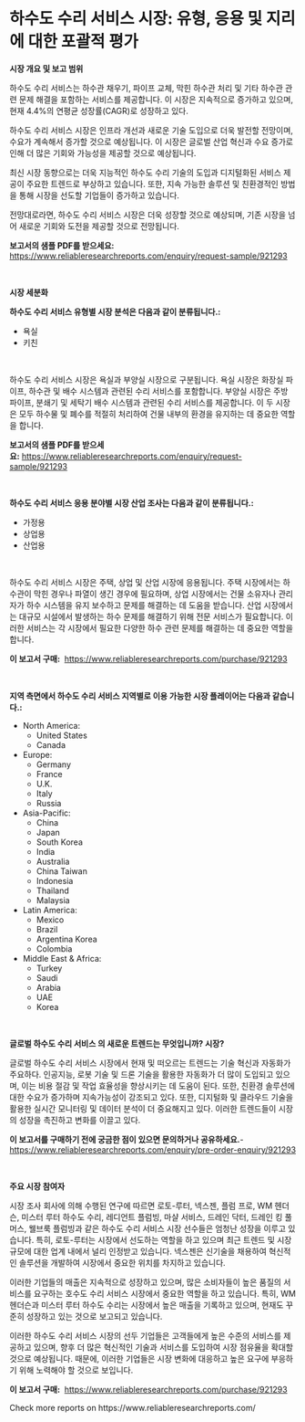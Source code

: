 <p><h1>하수도 수리 서비스 시장: 유형, 응용 및 지리에 대한 포괄적 평가</h1></p><p><strong>시장 개요 및 보고 범위</strong></p>
<p><p>하수도 수리 서비스는 하수관 채우기, 파이프 교체, 막힌 하수관 처리 및 기타 하수관 관련 문제 해결을 포함하는 서비스를 제공합니다. 이 시장은 지속적으로 증가하고 있으며, 현재 4.4%의 연평균 성장률(CAGR)로 성장하고 있다. </p><p>하수도 수리 서비스 시장은 인프라 개선과 새로운 기술 도입으로 더욱 발전할 전망이며, 수요가 계속해서 증가할 것으로 예상됩니다. 이 시장은 글로벌 산업 혁신과 수요 증가로 인해 더 많은 기회와 가능성을 제공할 것으로 예상됩니다. </p><p>최신 시장 동향으로는 더욱 지능적인 하수도 수리 기술의 도입과 디지털화된 서비스 제공이 주요한 트렌드로 부상하고 있습니다. 또한, 지속 가능한 솔루션 및 친환경적인 방법을 통해 시장을 선도할 기업들이 증가하고 있습니다. </p><p>전망대로라면, 하수도 수리 서비스 시장은 더욱 성장할 것으로 예상되며, 기존 시장을 넘어 새로운 기회와 도전을 제공할 것으로 전망됩니다.</p></p>
<p><strong>보고서의 샘플 PDF를 받으세요:</strong> <a href="https://www.reliableresearchreports.com/enquiry/request-sample/921293">https://www.reliableresearchreports.com/enquiry/request-sample/921293</a></p>
<p>&nbsp;</p>
<p><strong>시장 세분화</strong></p>
<p><strong>하수도 수리 서비스 유형별 시장 분석은 다음과 같이 분류됩니다.:</strong></p>
<p><ul><li>욕실</li><li>키친</li></ul></p>
<p>&nbsp;</p>
<p><p>하수도 수리 서비스 시장은 욕실과 부양실 시장으로 구분됩니다. 욕실 시장은 화장실 파이프, 하수관 및 배수 시스템과 관련된 수리 서비스를 포함합니다. 부양실 시장은 주방 파이프, 분쇄기 및 세탁기 배수 시스템과 관련된 수리 서비스를 제공합니다. 이 두 시장은 모두 하수물 및 폐수를 적절히 처리하여 건물 내부의 환경을 유지하는 데 중요한 역할을 합니다.</p></p>
<p><strong>보고서의 샘플 PDF를 받으세요:</strong>&nbsp;<a href="https://www.reliableresearchreports.com/enquiry/request-sample/921293">https://www.reliableresearchreports.com/enquiry/request-sample/921293</a></p>
<p>&nbsp;</p>
<p><strong> 하수도 수리 서비스 응용 분야별 시장 산업 조사는 다음과 같이 분류됩니다.:</strong></p>
<p><ul><li>가정용</li><li>상업용</li><li>산업용</li></ul></p>
<p>&nbsp;</p>
<p><p>하수도 수리 서비스 시장은 주택, 상업 및 산업 시장에 응용됩니다. 주택 시장에서는 하수관이 막힌 경우나 파열이 생긴 경우에 필요하며, 상업 시장에서는 건물 소유자나 관리자가 하수 시스템을 유지 보수하고 문제를 해결하는 데 도움을 받습니다. 산업 시장에서는 대규모 시설에서 발생하는 하수 문제를 해결하기 위해 전문 서비스가 필요합니다. 이러한 서비스는 각 시장에서 필요한 다양한 하수 관련 문제를 해결하는 데 중요한 역할을 합니다.</p></p>
<p><strong>이 보고서 구매:</strong>&nbsp; <a href="https://www.reliableresearchreports.com/purchase/921293">https://www.reliableresearchreports.com/purchase/921293</a></p>
<p>&nbsp;</p>
<p><strong>지역 측면에서 하수도 수리 서비스 지역별로 이용 가능한 시장 플레이어는 다음과 같습니다.:</strong></p>
<p><ul>
    <li>
        North America:
        <ul>
            <li>United States</li>
            <li>Canada</li>
        </ul>
    </li>
    <li>
        Europe:
        <ul>
            <li>Germany</li>
            <li>France</li>
            <li>U.K.</li>
            <li>Italy</li>
            <li>Russia</li>
        </ul>
    </li>
    <li>
        Asia-Pacific:
        <ul>
            <li>China</li>
            <li>Japan</li>
            <li>South Korea</li>
            <li>India</li>
            <li>Australia</li>
            <li>China Taiwan</li>
            <li>Indonesia</li>
            <li>Thailand</li>
            <li>Malaysia</li>
        </ul>
    </li>
    <li>
        Latin America:
        <ul>
            <li>Mexico</li>
            <li>Brazil</li>
            <li>Argentina Korea</li>
            <li>Colombia</li>
        </ul>
    </li>
    <li>
        Middle East & Africa:
        <ul>
            <li>Turkey</li>
            <li>Saudi</li>
            <li>Arabia</li>
            <li>UAE</li>
            <li>Korea</li>
        </ul>
    </li>
    </ul></p>
<p>&nbsp;</p>
<p><strong>글로벌 하수도 수리 서비스 의 새로운 트렌드는 무엇입니까? 시장?</strong></p>
<p><p>글로벌 하수도 수리 서비스 시장에서 현재 및 떠오르는 트렌드는 기술 혁신과 자동화가 주요하다. 인공지능, 로봇 기술 및 드론 기술을 활용한 자동화가 더 많이 도입되고 있으며, 이는 비용 절감 및 작업 효율성을 향상시키는 데 도움이 된다. 또한, 친환경 솔루션에 대한 수요가 증가하며 지속가능성이 강조되고 있다. 또한, 디지털화 및 클라우드 기술을 활용한 실시간 모니터링 및 데이터 분석이 더 중요해지고 있다. 이러한 트렌드들이 시장의 성장을 촉진하고 변화를 이끌고 있다.</p></p>
<p><strong>이 보고서를 구매하기 전에 궁금한 점이 있으면 문의하거나 공유하세요.</strong>- <a href="https://www.reliableresearchreports.com/enquiry/pre-order-enquiry/921293">https://www.reliableresearchreports.com/enquiry/pre-order-enquiry/921293</a></p>
<p>&nbsp;</p>
<p><strong>주요 시장 참여자</strong></p>
<p><p>시장 조사 회사에 의해 수행된 연구에 따르면 로토-루터, 넥스젠, 플럼 프로, WM 헨더슨, 미스터 루터 하수도 수리, 레디언트 플럼빙, 마샬 서비스, 드레인 닥터, 드레인 킹 풀 머스, 웰브룩 플럼빙과 같은 하수도 수리 서비스 시장 선수들은 엄청난 성장을 이루고 있습니다. 특히, 로토-루터는 시장에서 선도하는 역할을 하고 있으며 최근 트렌드 및 시장 규모에 대한 업계 내에서 널리 인정받고 있습니다. 넥스젠은 신기술을 채용하여 혁신적인 솔루션을 개발하여 시장에서 중요한 위치를 차지하고 있습니다.</p><p>이러한 기업들의 매출은 지속적으로 성장하고 있으며, 많은 소비자들이 높은 품질의 서비스를 요구하는 호수도 수리 서비스 시장에서 중요한 역할을 하고 있습니다. 특히, WM 헨더슨과 미스터 루터 하수도 수리는 시장에서 높은 매출을 기록하고 있으며, 현재도 꾸준히 성장하고 있는 것으로 보고되고 있습니다.</p><p>이러한 하수도 수리 서비스 시장의 선두 기업들은 고객들에게 높은 수준의 서비스를 제공하고 있으며, 향후 더 많은 혁신적인 기술과 서비스를 도입하여 시장 점유율을 확대할 것으로 예상됩니다. 때문에, 이러한 기업들은 시장 변화에 대응하고 높은 요구에 부응하기 위해 노력해야 할 것으로 보입니다.</p></p>
<p><strong>이 보고서 구매:</strong>&nbsp;&nbsp;<a href="https://www.reliableresearchreports.com/purchase/921293">https://www.reliableresearchreports.com/purchase/921293</a></p>
<p>Check more reports on https://www.reliableresearchreports.com/</p>

